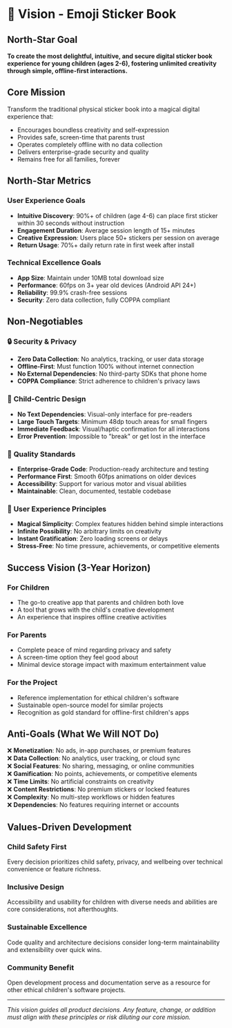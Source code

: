 # 🌟 Vision - Emoji Sticker Book

## North-Star Goal

**To create the most delightful, intuitive, and secure digital sticker book experience for young children (ages 2-6), fostering unlimited creativity through simple, offline-first interactions.**

## Core Mission

Transform the traditional physical sticker book into a magical digital experience that:
- Encourages boundless creativity and self-expression
- Provides safe, screen-time that parents trust
- Operates completely offline with no data collection
- Delivers enterprise-grade security and quality
- Remains free for all families, forever

## North-Star Metrics

### User Experience Goals
- **Intuitive Discovery**: 90%+ of children (age 4-6) can place first sticker within 30 seconds without instruction
- **Engagement Duration**: Average session length of 15+ minutes
- **Creative Expression**: Users place 50+ stickers per session on average
- **Return Usage**: 70%+ daily return rate in first week after install

### Technical Excellence Goals
- **App Size**: Maintain under 10MB total download size
- **Performance**: 60fps on 3+ year old devices (Android API 24+)
- **Reliability**: 99.9% crash-free sessions
- **Security**: Zero data collection, fully COPPA compliant

## Non-Negotiables

### 🔒 **Security & Privacy**
- **Zero Data Collection**: No analytics, tracking, or user data storage
- **Offline-First**: Must function 100% without internet connection
- **No External Dependencies**: No third-party SDKs that phone home
- **COPPA Compliance**: Strict adherence to children's privacy laws

### 🎯 **Child-Centric Design**
- **No Text Dependencies**: Visual-only interface for pre-readers
- **Large Touch Targets**: Minimum 48dp touch areas for small fingers
- **Immediate Feedback**: Visual/haptic confirmation for all interactions
- **Error Prevention**: Impossible to "break" or get lost in the interface

### 💎 **Quality Standards**
- **Enterprise-Grade Code**: Production-ready architecture and testing
- **Performance First**: Smooth 60fps animations on older devices
- **Accessibility**: Support for various motor and visual abilities
- **Maintainable**: Clean, documented, testable codebase

### 🚀 **User Experience Principles**
- **Magical Simplicity**: Complex features hidden behind simple interactions
- **Infinite Possibility**: No arbitrary limits on creativity
- **Instant Gratification**: Zero loading screens or delays
- **Stress-Free**: No time pressure, achievements, or competitive elements

## Success Vision (3-Year Horizon)

### For Children
- The go-to creative app that parents and children both love
- A tool that grows with the child's creative development
- An experience that inspires offline creative activities

### For Parents
- Complete peace of mind regarding privacy and safety
- A screen-time option they feel good about
- Minimal device storage impact with maximum entertainment value

### For the Project
- Reference implementation for ethical children's software
- Sustainable open-source model for similar projects
- Recognition as gold standard for offline-first children's apps

## Anti-Goals (What We Will NOT Do)

❌ **Monetization**: No ads, in-app purchases, or premium features  
❌ **Data Collection**: No analytics, user tracking, or cloud sync  
❌ **Social Features**: No sharing, messaging, or online communities  
❌ **Gamification**: No points, achievements, or competitive elements  
❌ **Time Limits**: No artificial constraints on creativity  
❌ **Content Restrictions**: No premium stickers or locked features  
❌ **Complexity**: No multi-step workflows or hidden features  
❌ **Dependencies**: No features requiring internet or accounts  

## Values-Driven Development

### **Child Safety First**
Every decision prioritizes child safety, privacy, and wellbeing over technical convenience or feature richness.

### **Inclusive Design**
Accessibility and usability for children with diverse needs and abilities are core considerations, not afterthoughts.

### **Sustainable Excellence**
Code quality and architecture decisions consider long-term maintainability and extensibility over quick wins.

### **Community Benefit**
Open development process and documentation serve as a resource for other ethical children's software projects.

---

*This vision guides all product decisions. Any feature, change, or addition must align with these principles or risk diluting our core mission.* 